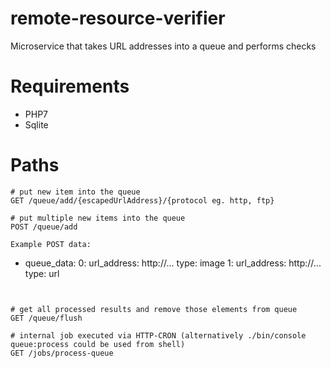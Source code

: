 # remote-resource-verifier
Microservice that takes URL addresses into a queue and performs checks

# Requirements
- PHP7
- Sqlite

# Paths

```
# put new item into the queue
GET /queue/add/{escapedUrlAddress}/{protocol eg. http, ftp}

# put multiple new items into the queue
POST /queue/add

Example POST data:
```
   - queue_data:
       0: 
           url_address: http://...
           type: image
       1:
           url_address: http://...
           type: url
```
           

# get all processed results and remove those elements from queue
GET /queue/flush

# internal job executed via HTTP-CRON (alternatively ./bin/console queue:process could be used from shell)
GET /jobs/process-queue
```

